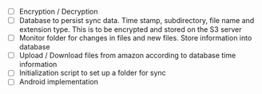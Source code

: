 - [ ] Encryption / Decryption
- [ ] Database to persist sync data. Time stamp, subdirectory, file name and extension type. This is to be encrypted and stored on the S3 server
- [ ] Monitor folder for changes in files and new files. Store information into database
- [ ] Upload / Download files from amazon according to database time information
- [ ] Initialization script to set up a folder for sync
- [ ] Android implementation

